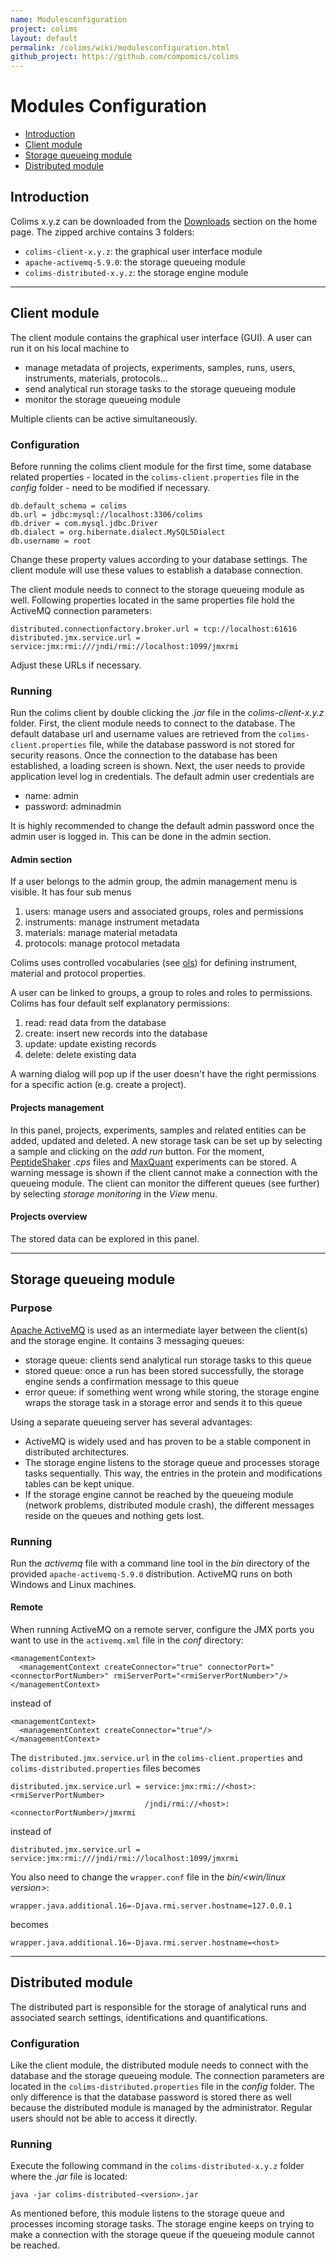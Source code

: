 ```yaml
---
name: Modulesconfiguration
project: colims
layout: default
permalink: /colims/wiki/modulesconfiguration.html
github_project: https://github.com/compomics/colims
---
```


# Modules Configuration

  * [Introduction](#introduction)
  * [Client module](#client-module)
  * [Storage queueing module](#storage-queueing-module)
  * [Distributed module](#distributed-module)

## Introduction

Colims x.y.z can be downloaded from the [Downloads](/colims/#downloads.html) section on the home page. The zipped archive contains 3 folders:

  * `colims-client-x.y.z`: the graphical user interface module
  * `apache-activemq-5.9.0`: the storage queueing module
  * `colims-distributed-x.y.z`: the storage engine module

----

## Client module

The client module contains the graphical user interface (GUI). A user can run it on his local machine to
 
  * manage metadata of projects, experiments, samples, runs, users, instruments, materials, protocols...
  * send analytical run storage tasks to the storage queueing module
  * monitor the storage queueing module   

Multiple clients can be active simultaneously.  

### Configuration

Before running the colims client module for the first time, some database related properties - located in the `colims-client.properties` file in the *config* folder - need to be modified if necessary.

```
db.default_schema = colims
db.url = jdbc:mysql://localhost:3306/colims
db.driver = com.mysql.jdbc.Driver
db.dialect = org.hibernate.dialect.MySQL5Dialect
db.username = root
```

Change these property values according to your database settings. The client module will use these values to establish a database connection.

The client module needs to connect to the storage queueing module as well. Following properties located in the same properties file hold the ActiveMQ connection parameters:

```
distributed.connectionfactory.broker.url = tcp://localhost:61616
distributed.jmx.service.url = service:jmx:rmi:///jndi/rmi://localhost:1099/jmxrmi
```

Adjust these URLs if necessary.

### Running

Run the colims client by double clicking the *.jar* file in the *colims-client-x.y.z* folder. First, the client module needs to connect to the database. The default database url and username values are retrieved from the `colims-client.properties` file, while the database password is not stored for security reasons. Once the connection to the database has been established, a loading screen is shown. Next, the user needs to provide application level log in credentials. The default admin user credentials are

  * name: admin
  * password: adminadmin

It is highly recommended to change the default admin password once the admin user is logged in. This can be done in the admin section.

#### Admin section

If a user belongs to the admin group, the admin management menu is visible. It has four sub menus

  1. users: manage users and associated groups, roles and permissions
  2. instruments: manage instrument metadata
  3. materials: manage material metadata
  4. protocols: manage protocol metadata

Colims uses controlled vocabularies (see [ols](http://www.ebi.ac.uk/ontology-lookup/)) for defining instrument, material and protocol properties.

A user can be linked to groups, a group to roles and roles to permissions. Colims has four default self explanatory permissions:

  1. read: read data from the database
  2. create: insert new records into the database
  3. update: update existing records
  4. delete: delete existing data

A warning dialog will pop up if the user doesn't have the right permissions for a specific action (e.g. create a project).

#### Projects management

In this panel, projects, experiments, samples and related entities can be added, updated and deleted. A new storage task can be set up by selecting a sample and clicking on the _add run_ button. For the moment, [PeptideShaker](http://peptide-shaker.googlecode.com/) *.cps* files and [MaxQuant](http://www.maxquant.org/) experiments can be stored. A warning message is shown if the client cannot make a connection with the queueing module. The client can monitor the different queues (see further) by selecting *storage monitoring* in the *View* menu.

#### Projects overview

The stored data can be explored in this panel.

----

## Storage queueing module

### Purpose
[Apache ActiveMQ](http://activemq.apache.org/) is used as an intermediate layer between the client(s) and the storage engine. It contains 3 messaging queues:

  * storage queue: clients send analytical run storage tasks to this queue
  * stored queue: once a run has been stored successfully, the storage engine sends a confirmation message to this queue
  * error queue: if something went wrong while storing, the storage engine wraps the storage task in a storage error and sends it to this queue

Using a separate queueing server has several advantages:

  * ActiveMQ is widely used and has proven to be a stable component in distributed architectures.
  * The storage engine listens to the storage queue and processes storage tasks sequentially. This way, the entries in the protein and modifications tables can be kept unique.
  * If the storage engine cannot be reached by the queueing module (network problems, distributed module crash), the different messages reside on the queues and nothing gets lost.

### Running
Run the *activemq* file with a command line tool in the _bin_ directory of the provided `apache-activemq-5.9.0` distribution. ActiveMQ runs on both Windows and Linux machines.

#### Remote
When running ActiveMQ on a remote server, configure the JMX ports you want to use in the `activemq.xml` file in the *conf* directory:

```
<managementContext>
  <managementContext createConnector="true" connectorPort="<connectorPortNumber>" rmiServerPort="<rmiServerPortNumber>"/>
</managementContext>
```

instead of

```
<managementContext>
  <managementContext createConnector="true"/>
</managementContext>
```

The `distributed.jmx.service.url` in the `colims-client.properties` and `colims-distributed.properties` files becomes

```
distributed.jmx.service.url = service:jmx:rmi://<host>:<rmiServerPortNumber>
                              /jndi/rmi://<host>:<connectorPortNumber>/jmxrmi
```

instead of

```
distributed.jmx.service.url = service:jmx:rmi:///jndi/rmi://localhost:1099/jmxrmi
```

You also need to change the `wrapper.conf` file in the *bin/<win/linux version>*:

```
wrapper.java.additional.16=-Djava.rmi.server.hostname=127.0.0.1
```

becomes

```
wrapper.java.additional.16=-Djava.rmi.server.hostname=<host>
```

----

## Distributed module

The distributed part is responsible for the storage of analytical runs and associated search settings, identifications and quantifications.

### Configuration

Like the client module, the distributed module needs to connect with the database and the storage queueing module. The connection parameters are located in the `colims-distributed.properties` file in the *config* folder. The only difference is that the database password is stored there as well because the distributed module is managed by the administrator. Regular users should not be able to access it directly.

### Running

Execute the following command in the `colims-distributed-x.y.z` folder where the *.jar* file is located:

```
java -jar colims-distributed-<version>.jar
```

As mentioned before, this module listens to the storage queue and processes incoming storage tasks. The storage engine keeps on trying to make a connection with the storage queue if the queueing module cannot be reached.
